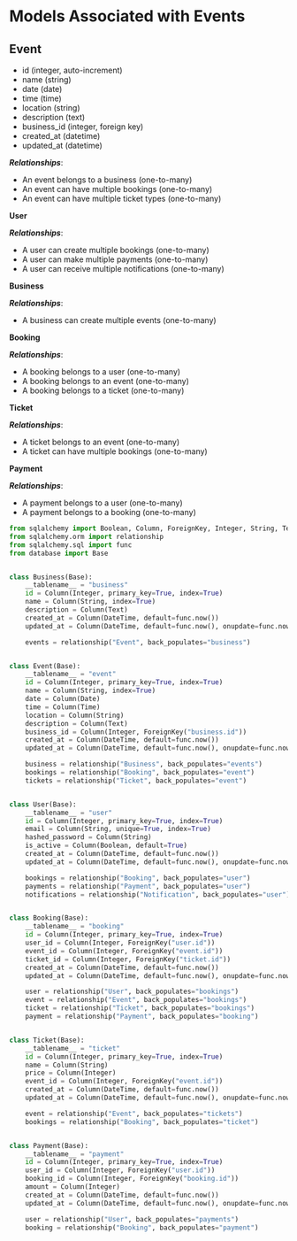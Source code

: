 # Models Associated with Events

## Event

- id (integer, auto-increment)
- name (string)
- date (date)
- time (time)
- location (string)
- description (text)
- business_id (integer, foreign key)
- created_at (datetime)
- updated_at (datetime)

***Relationships***:

- An event belongs to a business (one-to-many)
- An event can have multiple bookings (one-to-many)
- An event can have multiple ticket types (one-to-many)

**User**

***Relationships***:

- A user can create multiple bookings (one-to-many)
- A user can make multiple payments (one-to-many)
- A user can receive multiple notifications (one-to-many)

**Business**

***Relationships***:

- A business can create multiple events (one-to-many)

**Booking**

***Relationships***:

- A booking belongs to a user (one-to-many)
- A booking belongs to an event (one-to-many)
- A booking belongs to a ticket (one-to-many)

**Ticket**

***Relationships***:

- A ticket belongs to an event (one-to-many)
- A ticket can have multiple bookings (one-to-many)

**Payment**

***Relationships***:

- A payment belongs to a user (one-to-many)
- A payment belongs to a booking (one-to-many)



```python
from sqlalchemy import Boolean, Column, ForeignKey, Integer, String, Text, DateTime, Date, Time
from sqlalchemy.orm import relationship
from sqlalchemy.sql import func
from database import Base


class Business(Base):
    __tablename__ = "business"
    id = Column(Integer, primary_key=True, index=True)
    name = Column(String, index=True)
    description = Column(Text)
    created_at = Column(DateTime, default=func.now())
    updated_at = Column(DateTime, default=func.now(), onupdate=func.now())

    events = relationship("Event", back_populates="business")


class Event(Base):
    __tablename__ = "event"
    id = Column(Integer, primary_key=True, index=True)
    name = Column(String, index=True)
    date = Column(Date)
    time = Column(Time)
    location = Column(String)
    description = Column(Text)
    business_id = Column(Integer, ForeignKey("business.id"))
    created_at = Column(DateTime, default=func.now())
    updated_at = Column(DateTime, default=func.now(), onupdate=func.now())

    business = relationship("Business", back_populates="events")
    bookings = relationship("Booking", back_populates="event")
    tickets = relationship("Ticket", back_populates="event")


class User(Base):
    __tablename__ = "user"
    id = Column(Integer, primary_key=True, index=True)
    email = Column(String, unique=True, index=True)
    hashed_password = Column(String)
    is_active = Column(Boolean, default=True)
    created_at = Column(DateTime, default=func.now())
    updated_at = Column(DateTime, default=func.now(), onupdate=func.now())

    bookings = relationship("Booking", back_populates="user")
    payments = relationship("Payment", back_populates="user")
    notifications = relationship("Notification", back_populates="user")


class Booking(Base):
    __tablename__ = "booking"
    id = Column(Integer, primary_key=True, index=True)
    user_id = Column(Integer, ForeignKey("user.id"))
    event_id = Column(Integer, ForeignKey("event.id"))
    ticket_id = Column(Integer, ForeignKey("ticket.id"))
    created_at = Column(DateTime, default=func.now())
    updated_at = Column(DateTime, default=func.now(), onupdate=func.now())

    user = relationship("User", back_populates="bookings")
    event = relationship("Event", back_populates="bookings")
    ticket = relationship("Ticket", back_populates="bookings")
    payment = relationship("Payment", back_populates="booking")


class Ticket(Base):
    __tablename__ = "ticket"
    id = Column(Integer, primary_key=True, index=True)
    name = Column(String)
    price = Column(Integer)
    event_id = Column(Integer, ForeignKey("event.id"))
    created_at = Column(DateTime, default=func.now())
    updated_at = Column(DateTime, default=func.now(), onupdate=func.now())

    event = relationship("Event", back_populates="tickets")
    bookings = relationship("Booking", back_populates="ticket")


class Payment(Base):
    __tablename__ = "payment"
    id = Column(Integer, primary_key=True, index=True)
    user_id = Column(Integer, ForeignKey("user.id"))
    booking_id = Column(Integer, ForeignKey("booking.id"))
    amount = Column(Integer)
    created_at = Column(DateTime, default=func.now())
    updated_at = Column(DateTime, default=func.now(), onupdate=func.now())

    user = relationship("User", back_populates="payments")
    booking = relationship("Booking", back_populates="payment")


```